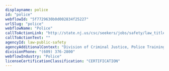 ```yaml
---
displayname: police
id: "police"
webflowId: "5f7729630b0d002834f25227"
urlSlug: "police"
webflowName: "Police"
callToActionLink: "http://state.nj.us/csc/seekers/jobs/safety/law_titles.html"
callToActionText: ""
agencyId: law-public-safety
agencyAdditionalContext: "Division of Criminal Justice, Police Training Commission"
divisionPhone: "(609) 376-2800"
webflowIndustry: "Police"
licenseCertificationClassification: "CERTIFICATION"
---
```

